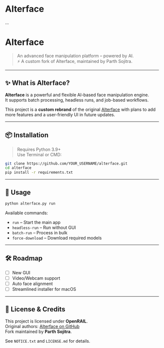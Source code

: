 # Alterface
…
# Alterface

> An advanced face manipulation platform – powered by AI.  
> ⚡️ A custom fork of Alterface, maintained by Parth Sojitra.

---

## ✨ What is Alterface?

**Alterface** is a powerful and flexible AI-based face manipulation engine.  
It supports batch processing, headless runs, and job-based workflows.

This project is a **custom rebrand** of the original [Alterface](https://github.com/alterface/alterface) with plans to add more features and a user-friendly UI in future updates.

---

## 📦 Installation

> Requires Python 3.9+  
> Use Terminal or CMD:

```bash
git clone https://github.com/YOUR_USERNAME/alterface.git
cd alterface
pip install -r requirements.txt
```

---

## 🚀 Usage

```bash
python alterface.py run
```

Available commands:
- `run` – Start the main app
- `headless-run` – Run without GUI
- `batch-run` – Process in bulk
- `force-download` – Download required models

---

## 🛠 Roadmap

- [ ] New GUI
- [ ] Video/Webcam support
- [ ] Auto face alignment
- [ ] Streamlined installer for macOS

---

## 📄 License & Credits

This project is licensed under **OpenRAIL**.  
Original authors: [Alterface on GitHub](https://github.com/alterface/alterface)  
Fork maintained by **Parth Sojitra**.

See `NOTICE.txt` and `LICENSE.md` for details.
